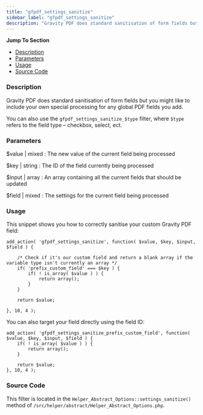 ```yaml
---
title: "gfpdf_settings_sanitize"
sidebar_label: "gfpdf_settings_sanitize"
description: "Gravity PDF does standard sanitisation of form fields but you might like to include your own special processing for any fields you add. "
---
```


**Jump To Section**

* [Description](#description)
* [Parameters](#parameters)
* [Usage](#usage)
* [Source Code](#source-code)

### Description

Gravity PDF does standard sanitisation of form fields but you might like to include your own special processing for any global PDF fields you add.

You can also use the `gfpdf_settings_sanitize_$type` filter, where `$type` refers to the field type – checkbox, select, ect.

### Parameters

$value | mixed
:    The new value of the current field being processed

$key | string
:    The ID of the field currently being processed

$input | array
:    An array containing all the current fields that should be updated

$field | mixed
:    The settings for the current field being processed

### Usage

This snippet shows you how to correctly sanitise your custom Gravity PDF field:

```
add_action( 'gfpdf_settings_sanitize', function( $value, $key, $input, $field ) {

	/* Check if it's our custom field and return a blank array if the variable type isn't currently an array */
	if( 'prefix_custom_field' === $key ) {
		if( ! is_array( $value ) ) {
			return array();
		}
	}

	return $value;

}, 10, 4 );
```

You can also target your field directly using the field ID:

```
add_action( 'gfpdf_settings_sanitize_prefix_custom_field', function( $value, $key, $input, $field ) {	
	if( ! is_array( $value ) ) {
		return array();
	}	

	return $value;
}, 10, 4 );
```

### Source Code

This filter is located in the `Helper_Abstract_Options::settings_sanitize()` method of `/src/helper/abstract/Helper_Abstract_Options.php`.